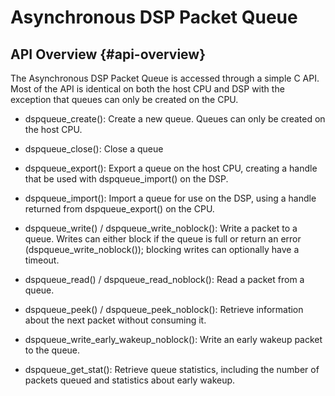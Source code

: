 # Asynchronous DSP Packet Queue

## API Overview {#api-overview}

The Asynchronous DSP Packet Queue is accessed through a simple C
API. Most of the API is identical on both the host CPU and DSP with
the exception that queues can only be created on the CPU.

* dspqueue_create(): Create a new queue. Queues can only be created
  on the host CPU.

* dspqueue_close(): Close a queue

* dspqueue_export(): Export a queue on the host CPU, creating a
  handle that be used with dspqueue_import() on the DSP.

* dspqueue_import(): Import a queue for use on the DSP, using a
  handle returned from dspqueue_export() on the CPU.

* dspqueue_write() / dspqueue_write_noblock(): Write a packet to a
  queue. Writes can either block if the queue is full or return an
  error (dspqueue_write_noblock()); blocking writes can optionally
  have a timeout.

* dspqueue_read() / dspqueue_read_noblock(): Read a packet from a
  queue.

* dspqueue_peek() / dspqueue_peek_noblock(): Retrieve information
  about the next packet without consuming it.

* dspqueue_write_early_wakeup_noblock(): Write an early wakeup packet to the
  queue.

* dspqueue_get_stat(): Retrieve queue statistics, including the number
  of packets queued and statistics about early wakeup.

